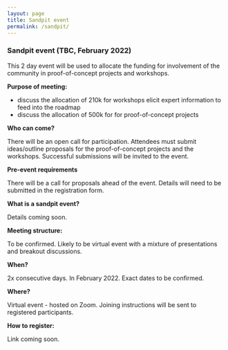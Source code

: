 ```yaml
---
layout: page
title: Sandpit event 
permalink: /sandpit/
---
```


### Sandpit event (TBC, February 2022)

This 2 day event will be used to allocate the funding for involvement of the community in proof-of-concept projects and workshops. 

**Purpose of meeting:**
- discuss the allocation of 210k for workshops elicit expert information to feed into the roadmap 
- discuss the allocation of 500k for for proof-of-concept projects
  
**Who can come?**

There will be an open call for participation. Attendees must submit ideas/outline proposals for the proof-of-concept projects and the workshops. Successful submissions will be invited to the event. 

**Pre-event requirements**

There will be a call for proposals ahead of the event. Details will need to be submitted in the registration form.  
  
**What is a sandpit event?**
  
Details coming soon.

**Meeting structure:** 

To be confirmed. Likely to be virtual event with a mixture of presentations and breakout discussions.    

**When?** 

2x consecutive days. In February 2022. Exact dates to be confirmed.   

**Where?** 

Virtual event - hosted on Zoom. Joining instructions will be sent to registered participants. 

**How to register:** 

Link coming soon. 
